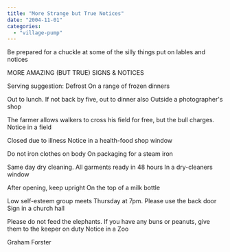 ```yaml
---
title: "More Strange but True Notices"
date: "2004-11-01"
categories: 
  - "village-pump"
---
```


Be prepared for a chuckle at some of the silly things put on lables and notices

MORE AMAZING (BUT TRUE) SIGNS & NOTICES

Serving suggestion: Defrost On a range of frozen dinners

Out to lunch. If not back by five, out to dinner also Outside a photographer's shop

The farmer allows walkers to cross his field for free, but the bull charges. Notice in a field

Closed due to illness Notice in a health-food shop window

Do not iron clothes on body On packaging for a steam iron

Same day dry cleaning. All garments ready in 48 hours In a dry-cleaners window

After opening, keep upright On the top of a milk bottle

Low self-esteem group meets Thursday at 7pm. Please use the back door Sign in a church hall

Please do not feed the elephants. If you have any buns or peanuts, give them to the keeper on duty Notice in a Zoo

Graham Forster
